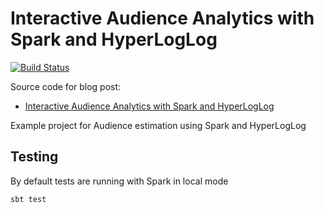 # Interactive Audience Analytics with Spark and HyperLogLog

[![Build Status](https://travis-ci.org/collectivemedia/spark-hyperloglog.svg?branch=master)](https://travis-ci.org/collectivemedia/spark-hyperloglog)

Source code for blog post:

- [Interactive Audience Analytics with Spark and HyperLogLog
](https://databricks.com/blog/2015/10/13/interactive-audience-analytics-with-spark-and-hyperloglog.html
)

Example project for Audience estimation using Spark and HyperLogLog

## Testing

By default tests are running with Spark in local mode

    sbt test

